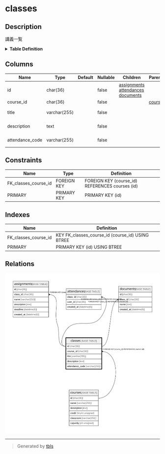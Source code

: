 # classes

## Description

講義一覧

<details>
<summary><strong>Table Definition</strong></summary>

```sql
CREATE TABLE `classes` (
  `id` char(36) COLLATE utf8mb4_bin NOT NULL,
  `course_id` char(36) COLLATE utf8mb4_bin NOT NULL,
  `title` varchar(255) COLLATE utf8mb4_bin NOT NULL,
  `description` text COLLATE utf8mb4_bin NOT NULL,
  `attendance_code` varchar(255) COLLATE utf8mb4_bin NOT NULL,
  PRIMARY KEY (`id`),
  KEY `FK_classes_course_id` (`course_id`),
  CONSTRAINT `FK_classes_course_id` FOREIGN KEY (`course_id`) REFERENCES `courses` (`id`)
) ENGINE=InnoDB DEFAULT CHARSET=utf8mb4 COLLATE=utf8mb4_bin
```

</details>

## Columns

| Name            | Type         | Default | Nullable | Children                                                                              | Parents               | Comment          |
| --------------- | ------------ | ------- | -------- | ------------------------------------------------------------------------------------- | --------------------- | ---------------- |
| id              | char(36)     |         | false    | [assignments](assignments.md) [attendances](attendances.md) [documents](documents.md) |                       |                  |
| course_id       | char(36)     |         | false    |                                                                                       | [courses](courses.md) |                  |
| title           | varchar(255) |         | false    |                                                                                       |                       | 講義のタイトル          |
| description     | text         |         | false    |                                                                                       |                       | 講義の説明            |
| attendance_code | varchar(255) |         | false    |                                                                                       |                       | 出席確認用コード         |

## Constraints

| Name                 | Type        | Definition                                      |
| -------------------- | ----------- | ----------------------------------------------- |
| FK_classes_course_id | FOREIGN KEY | FOREIGN KEY (course_id) REFERENCES courses (id) |
| PRIMARY              | PRIMARY KEY | PRIMARY KEY (id)                                |

## Indexes

| Name                 | Definition                                       |
| -------------------- | ------------------------------------------------ |
| FK_classes_course_id | KEY FK_classes_course_id (course_id) USING BTREE |
| PRIMARY              | PRIMARY KEY (id) USING BTREE                     |

## Relations

![er](classes.svg)

---

> Generated by [tbls](https://github.com/k1LoW/tbls)

